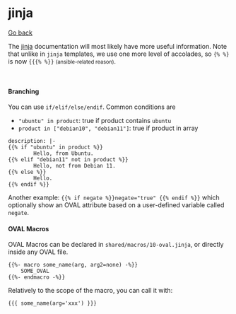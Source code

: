 # jinja

[Go back](../index.md)

<div class="row row-cols-md-2"><div>

The [jinja](https://jinja.palletsprojects.com/en/3.0.x/templates/) documentation will most likely have more useful information. Note that unlike in `jinja` templates, we use one more level of accolades, so `{% %}` is now `{{{% %}}` <small>(ansible-related reason)</small>.

<br>

#### Branching

You can use `if/elif/else/endif`. Common conditions are

* `"ubuntu" in product`: true if product contains `ubuntu`
* `product in ["debian10", "debian11"]`: true if product in array

```text!
description: |-
{{% if "ubuntu" in product %}}
        Hello, from Ubuntu.
{{% elif "debian11" not in product %}}
        Hello, not from Debian 11.
{{% else %}}
        Hello.
{{% endif %}}
```

Another example: `{{% if negate %}}negate="true" {{% endif %}}` which optionally show an OVAL attribute based on a user-defined variable called `negate`.
</div><div>

#### OVAL Macros

OVAL Macros can be declared in `shared/macros/10-oval.jinja`, or directly inside any OVAL file.

```text!
{{%- macro some_name(arg, arg2=none) -%}}
    SOME_OVAL
{{%- endmacro -%}}
```

Relatively to the scope of the macro, you can call it with:

```text!
{{{ some_name(arg='xxx') }}}
```
</div></div>